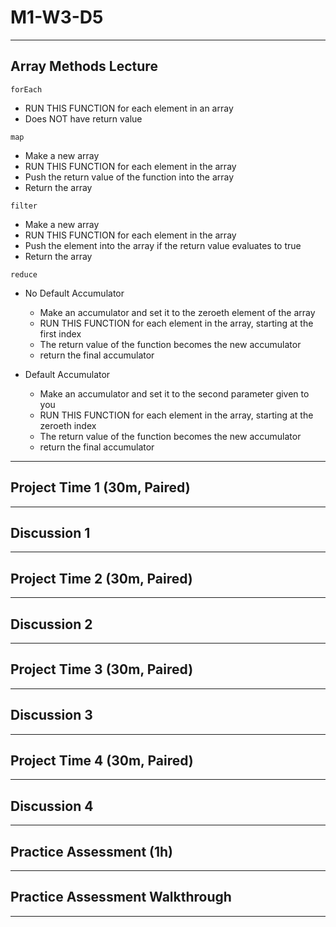 # M1-W3-D5

---

## Array Methods Lecture

`forEach`

- RUN THIS FUNCTION for each element in an array
- Does NOT have return value

`map`

- Make a new array
- RUN THIS FUNCTION for each element in the array
- Push the return value of the function into the array
- Return the array

`filter`

- Make a new array
- RUN THIS FUNCTION for each element in the array
- Push the element into the array if the return value evaluates to true
- Return the array

`reduce`

- No Default Accumulator
  - Make an accumulator and set it to the zeroeth element of the array
  - RUN THIS FUNCTION for each element in the array, starting at the first index
  - The return value of the function becomes the new accumulator
  - return the final accumulator

- Default Accumulator
  - Make an accumulator and set it to the second parameter given to you
  - RUN THIS FUNCTION for each element in the array, starting at the zeroeth index
  - The return value of the function becomes the new accumulator
  - return the final accumulator

---

## Project Time 1 (30m, Paired)

---

## Discussion 1

---

## Project Time 2 (30m, Paired)

---

## Discussion 2

---

## Project Time 3 (30m, Paired)

---

## Discussion 3

---

## Project Time 4 (30m, Paired)

---

## Discussion 4

---

## Practice Assessment (1h)

---

## Practice Assessment Walkthrough

---

